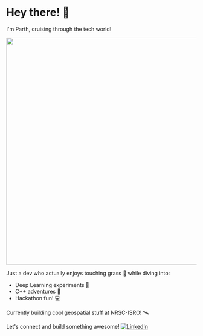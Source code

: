 # Hey there! 👋

I'm Parth, cruising through the tech world!

<img src="https://user-images.githubusercontent.com/74038190/212749447-bfb7e725-6987-49d9-ae85-2015e3e7cc41.gif" width="600">

Just a dev who actually enjoys touching grass 🌿 while diving into:
- Deep Learning experiments 🤖
- C++ adventures 🚀
- Hackathon fun! 💻
  
Currently building cool geospatial stuff at NRSC-ISRO! 🛰️

Let's connect and build something awesome!
[![LinkedIn](https://img.shields.io/badge/LinkedIn-0077B5?style=flat&logo=linkedin&logoColor=white)](https://linkedin.com/in/parth1899)
